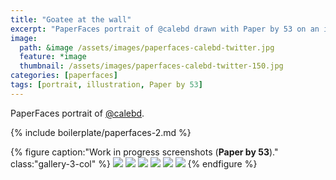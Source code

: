 ```yaml
---
title: "Goatee at the wall"
excerpt: "PaperFaces portrait of @calebd drawn with Paper by 53 on an iPad."
image: 
  path: &image /assets/images/paperfaces-calebd-twitter.jpg 
  feature: *image
  thumbnail: /assets/images/paperfaces-calebd-twitter-150.jpg
categories: [paperfaces]
tags: [portrait, illustration, Paper by 53]
---
```


PaperFaces portrait of <a href="https://twitter.com/calebd">@calebd</a>.

{% include boilerplate/paperfaces-2.md %}

{% figure caption:"Work in progress screenshots (**Paper by 53**)." class:"gallery-3-col" %}
[![](/assets/images/paperfaces-calebd-process-1-600.jpg)](/assets/images/paperfaces-calebd-process-1-lg.jpg)
[![](/assets/images/paperfaces-calebd-process-2-600.jpg)](/assets/images/paperfaces-calebd-process-2-lg.jpg)
[![](/assets/images/paperfaces-calebd-process-3-600.jpg)](/assets/images/paperfaces-calebd-process-3-lg.jpg)
[![](/assets/images/paperfaces-calebd-process-4-600.jpg)](/assets/images/paperfaces-calebd-process-4-lg.jpg)
[![](/assets/images/paperfaces-calebd-process-5-600.jpg)](/assets/images/paperfaces-calebd-process-5-lg.jpg)
[![](/assets/images/paperfaces-calebd-process-6-600.jpg)](/assets/images/paperfaces-calebd-process-6-lg.jpg)
{% endfigure %}
